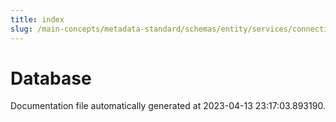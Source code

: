 ```yaml
---
title: index
slug: /main-concepts/metadata-standard/schemas/entity/services/connections/database
---
```


# Database

Documentation file automatically generated at 2023-04-13 23:17:03.893190.
